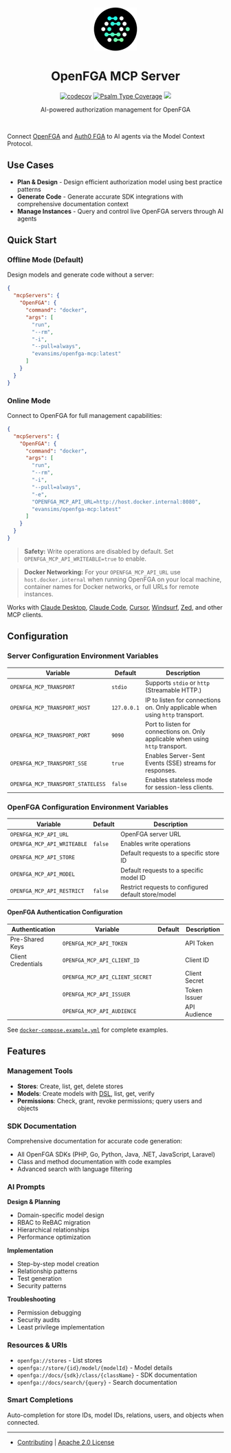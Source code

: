 <div align="center">
  <p><a href="https://openfga.dev"><img src=".github/openfga.png" width="100" /></a></p>

  <h1>OpenFGA MCP Server</h1>

  <p>
    <a href="https://codecov.io/gh/evansims/openfga-mcp" target="_blank"><img src="https://codecov.io/gh/evansims/openfga-mcp/graph/badge.svg?token=DG6KWF1EG6" alt="codecov" /></a>
    <a href="https://shepherd.dev/github/evansims/openfga-mcp" target="_blank"><img src="https://shepherd.dev/github/evansims/openfga-mcp/coverage.svg" alt="Psalm Type Coverage" /></a>
    <a href="https://www.bestpractices.dev/projects/10901"><img src="https://www.bestpractices.dev/projects/10901/badge"></a>
  </p>

  <p>AI-powered authorization management for OpenFGA</p>
</div>

<p><br /></p>

Connect [OpenFGA](https://openfga.dev/) and [Auth0 FGA](https://auth0.com/fine-grained-authorization) to AI agents via the Model Context Protocol.

## Use Cases

- **Plan & Design** - Design efficient authorization model using best practice patterns
- **Generate Code** - Generate accurate SDK integrations with comprehensive documentation context
- **Manage Instances** - Query and control live OpenFGA servers through AI agents

## Quick Start

### Offline Mode (Default)

Design models and generate code without a server:

```json
{
  "mcpServers": {
    "OpenFGA": {
      "command": "docker",
      "args": [
        "run",
        "--rm",
        "-i",
        "--pull=always",
        "evansims/openfga-mcp:latest"
      ]
    }
  }
}
```

### Online Mode

Connect to OpenFGA for full management capabilities:

```json
{
  "mcpServers": {
    "OpenFGA": {
      "command": "docker",
      "args": [
        "run",
        "--rm",
        "-i",
        "--pull=always",
        "-e",
        "OPENFGA_MCP_API_URL=http://host.docker.internal:8080",
        "evansims/openfga-mcp:latest"
      ]
    }
  }
}
```

> **Safety:** Write operations are disabled by default. Set `OPENFGA_MCP_API_WRITEABLE=true` to enable.

> **Docker Networking:** For your `OPENFGA_MCP_API_URL` use `host.docker.internal` when running OpenFGA on your local machine, container names for Docker networks, or full URLs for remote instances.

Works with [Claude Desktop](https://claude.ai/download), [Claude Code](https://www.anthropic.com/claude-code), [Cursor](https://cursor.sh), [Windsurf](https://windsurf.com), [Zed](https://zed.dev), and other MCP clients.

## Configuration

### Server Configuration Environment Variables

| Variable                          | Default     | Description                                                                     |
| --------------------------------- | ----------- | ------------------------------------------------------------------------------- |
| `OPENFGA_MCP_TRANSPORT`           | `stdio`     | Supports `stdio` or `http` (Streamable HTTP.)                                   |
| `OPENFGA_MCP_TRANSPORT_HOST`      | `127.0.0.1` | IP to listen for connections on. Only applicable when using `http` transport.   |
| `OPENFGA_MCP_TRANSPORT_PORT`      | `9090`      | Port to listen for connections on. Only applicable when using `http` transport. |
| `OPENFGA_MCP_TRANSPORT_SSE`       | `true`      | Enables Server-Sent Events (SSE) streams for responses.                         |
| `OPENFGA_MCP_TRANSPORT_STATELESS` | `false`     | Enables stateless mode for session-less clients.                                |

### OpenFGA Configuration Environment Variables

| Variable                    | Default | Description                                         |
| --------------------------- | ------- | --------------------------------------------------- |
| `OPENFGA_MCP_API_URL`       |         | OpenFGA server URL                                  |
| `OPENFGA_MCP_API_WRITEABLE` | `false` | Enables write operations                            |
| `OPENFGA_MCP_API_STORE`     |         | Default requests to a specific store ID             |
| `OPENFGA_MCP_API_MODEL`     |         | Default requests to a specific model ID             |
| `OPENFGA_MCP_API_RESTRICT`  | `false` | Restrict requests to configured default store/model |

#### OpenFGA Authentication Configuration

| Authentication     | Variable                        | Default | Description   |
| ------------------ | ------------------------------- | ------- | ------------- |
| Pre-Shared Keys    | `OPENFGA_MCP_API_TOKEN`         |         | API Token     |
| Client Credentials | `OPENFGA_MCP_API_CLIENT_ID`     |         | Client ID     |
|                    | `OPENFGA_MCP_API_CLIENT_SECRET` |         | Client Secret |
|                    | `OPENFGA_MCP_API_ISSUER`        |         | Token Issuer  |
|                    | `OPENFGA_MCP_API_AUDIENCE`      |         | API Audience  |

See [`docker-compose.example.yml`](docker-compose.example.yml) for complete examples.

## Features

### Management Tools

- **Stores**: Create, list, get, delete stores
- **Models**: Create models with [DSL](https://openfga.dev/docs/configuration-language), list, get, verify
- **Permissions**: Check, grant, revoke permissions; query users and objects

### SDK Documentation

Comprehensive documentation for accurate code generation:

- All OpenFGA SDKs (PHP, Go, Python, Java, .NET, JavaScript, Laravel)
- Class and method documentation with code examples
- Advanced search with language filtering

### AI Prompts

**Design & Planning**

- Domain-specific model design
- RBAC to ReBAC migration
- Hierarchical relationships
- Performance optimization

**Implementation**

- Step-by-step model creation
- Relationship patterns
- Test generation
- Security patterns

**Troubleshooting**

- Permission debugging
- Security audits
- Least privilege implementation

### Resources & URIs

- `openfga://stores` - List stores
- `openfga://store/{id}/model/{modelId}` - Model details
- `openfga://docs/{sdk}/class/{className}` - SDK documentation
- `openfga://docs/search/{query}` - Search documentation

### Smart Completions

Auto-completion for store IDs, model IDs, relations, users, and objects when connected.

---

- [Contributing](./.github/CONTRIBUTING.md) | [Apache 2.0 License](./LICENSE)
